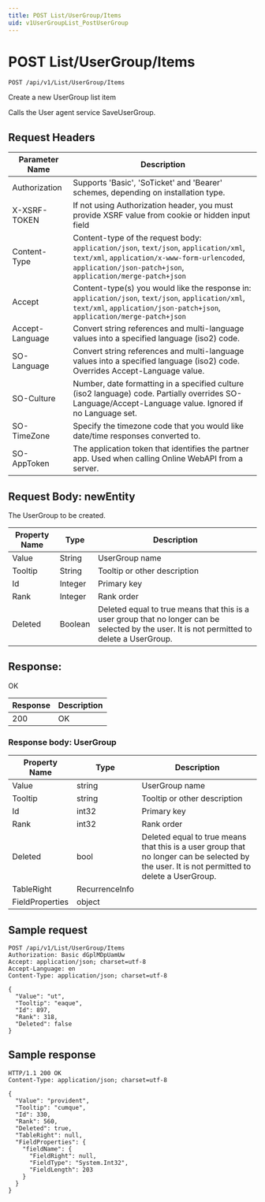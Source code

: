 ```yaml
---
title: POST List/UserGroup/Items
uid: v1UserGroupList_PostUserGroup
---
```


# POST List/UserGroup/Items

```http
POST /api/v1/List/UserGroup/Items
```

Create a new UserGroup list item


Calls the User agent service SaveUserGroup.







## Request Headers

| Parameter Name | Description |
|----------------|-------------|
| Authorization  | Supports 'Basic', 'SoTicket' and 'Bearer' schemes, depending on installation type. |
| X-XSRF-TOKEN   | If not using Authorization header, you must provide XSRF value from cookie or hidden input field |
| Content-Type | Content-type of the request body: `application/json`, `text/json`, `application/xml`, `text/xml`, `application/x-www-form-urlencoded`, `application/json-patch+json`, `application/merge-patch+json` |
| Accept         | Content-type(s) you would like the response in: `application/json`, `text/json`, `application/xml`, `text/xml`, `application/json-patch+json`, `application/merge-patch+json` |
| Accept-Language | Convert string references and multi-language values into a specified language (iso2) code. |
| SO-Language | Convert string references and multi-language values into a specified language (iso2) code. Overrides Accept-Language value. |
| SO-Culture | Number, date formatting in a specified culture (iso2 language) code. Partially overrides SO-Language/Accept-Language value. Ignored if no Language set. |
| SO-TimeZone | Specify the timezone code that you would like date/time responses converted to. |
| SO-AppToken | The application token that identifies the partner app. Used when calling Online WebAPI from a server. |

## Request Body: newEntity 

The UserGroup to be created. 

| Property Name | Type |  Description |
|----------------|------|--------------|
| Value | String | UserGroup name |
| Tooltip | String | Tooltip or other description |
| Id | Integer | Primary key |
| Rank | Integer | Rank order |
| Deleted | Boolean | Deleted equal to true means that this is a user group that no longer can be selected by the user.  It is not permitted to delete a UserGroup. |

## Response:

OK

| Response | Description |
|----------------|-------------|
| 200 | OK |

### Response body: UserGroup

| Property Name | Type |  Description |
|----------------|------|--------------|
| Value | string | UserGroup name |
| Tooltip | string | Tooltip or other description |
| Id | int32 | Primary key |
| Rank | int32 | Rank order |
| Deleted | bool | Deleted equal to true means that this is a user group that no longer can be selected by the user.  It is not permitted to delete a UserGroup. |
| TableRight | RecurrenceInfo |  |
| FieldProperties | object |  |

## Sample request

```http!
POST /api/v1/List/UserGroup/Items
Authorization: Basic dGplMDpUamUw
Accept: application/json; charset=utf-8
Accept-Language: en
Content-Type: application/json; charset=utf-8

{
  "Value": "ut",
  "Tooltip": "eaque",
  "Id": 897,
  "Rank": 318,
  "Deleted": false
}
```

## Sample response

```http_
HTTP/1.1 200 OK
Content-Type: application/json; charset=utf-8

{
  "Value": "provident",
  "Tooltip": "cumque",
  "Id": 330,
  "Rank": 560,
  "Deleted": true,
  "TableRight": null,
  "FieldProperties": {
    "fieldName": {
      "FieldRight": null,
      "FieldType": "System.Int32",
      "FieldLength": 203
    }
  }
}
```